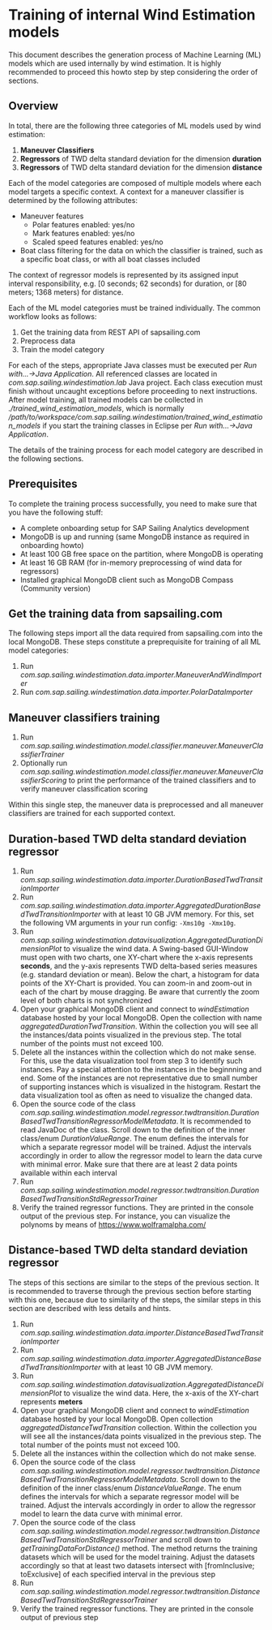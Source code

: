 # Training of internal Wind Estimation models

This document describes the generation process of Machine Learning (ML) models which are used internally by wind estimation. It is highly recommended to proceed this howto step by step considering the order of sections.

## Overview
In total, there are the following three categories of ML models used by wind estimation:
1. **Maneuver Classifiers**
2. **Regressors** of TWD delta standard deviation for the dimension **duration**
3. **Regressors** of TWD delta standard deviation for the dimension **distance**

Each of the model categories are composed of multiple models where each model targets a specific context. A context for a maneuver classifier is determined by the following attributes:
* Maneuver features
	* Polar features enabled: yes/no
	* Mark features enabled: yes/no
	* Scaled speed features enabled: yes/no
* Boat class filtering for the data on which the classifier is trained, such as a specific boat class, or with all boat classes included

The context of regressor models is represented by its assigned input interval responsibility, e.g. [0 seconds; 62 seconds) for duration, or [80 meters; 1368 meters) for distance.

Each of the ML model categories must be trained individually. The common workflow looks as follows:
1. Get the training data from REST API of sapsailing.com
2. Preprocess data
3. Train the model category

For each of the steps, appropriate Java classes must be executed per *Run with...->Java Application*. All referenced classes are located in *com.sap.sailing.windestimation.lab* Java project. Each class execution must finish without uncaught exceptions before proceeding to next instructions. After model training, all trained models can be collected in *./trained_wind_estimation_models*, which is normally */path/to/workspace/com.sap.sailing.windestimation/trained_wind_estimation_models* if you start the training classes in Eclipse per *Run with...->Java Application*.

The details of the training process for each model category are described in the following sections.

## Prerequisites
To complete the training process successfully, you need to make sure that you have the following stuff:
* A complete onboarding setup for SAP Sailing Analytics development
* MongoDB is up and running (same MongoDB instance as required in onboarding howto)
* At least 100 GB free space on the partition, where MongoDB is operating
* At least 16 GB RAM (for in-memory preprocessing of wind data for regressors)
* Installed graphical MongoDB client such as MongoDB Compass (Community version)

## Get the training data from sapsailing.com
The following steps import all the data required from sapsailing.com into the local MongoDB. These steps constitute a preprequisite for training of all ML model categories:
1. Run *com.sap.sailing.windestimation.data.importer.ManeuverAndWindImporter*
2. Run *com.sap.sailing.windestimation.data.importer.PolarDataImporter*

## Maneuver classifiers training
1. Run *com.sap.sailing.windestimation.model.classifier.maneuver.ManeuverClassifierTrainer*
2. Optionally run *com.sap.sailing.windestimation.model.classifier.maneuver.ManeuverClassifierScoring* to print the performance of the trained classifiers and to verify maneuver classification scoring

Within this single step, the maneuver data is preprocessed and all maneuver classifiers are trained for each supported context.

## Duration-based TWD delta standard deviation regressor

1. Run *com.sap.sailing.windestimation.data.importer.DurationBasedTwdTransitionImporter*
2. Run *com.sap.sailing.windestimation.data.importer.AggregatedDurationBasedTwdTransitionImporter* with at least 10 GB JVM memory. For this, set the following VM arguments in your run config: ``-Xms10g -Xmx10g``.
3. Run *com.sap.sailing.windestimation.datavisualization.AggregatedDurationDimensionPlot* to visualize the wind data. A Swing-based GUI-Window must open with two charts, one XY-chart where the x-axis represents **seconds**, and the y-axis represents TWD delta-based series measures (e.g. standard deviation or mean). Below the chart, a histogram for data points of the XY-Chart is provided. You can zoom-in and zoom-out in each of the chart by mouse dragging. Be aware that currently the zoom level of both charts is not synchronized
4. Open your graphical MongoDB client and connect to *windEstimation* database hosted by your local MongoDB. Open the collection with name *aggregatedDurationTwdTransition*. Within the collection you will see all the instances/data points visualized in the previous step. The total number of the points must not exceed 100.
5. Delete all the instances within the collection which do not make sense. For this, use the data visualization tool from step 3 to identify such instances. Pay a special attention to the instances in the beginnning and end. Some of the instances are not representative due to small number of supporting instances which is visualized in the histogram. Restart the data visualization tool as often as need to visualize the changed data.
6. Open the source code of the class *com.sap.sailing.windestimation.model.regressor.twdtransition.DurationBasedTwdTransitionRegressorModelMetadata*. It is recommended to read JavaDoc of the class. Scroll down to the definition of the inner class/enum *DurationValueRange*. The enum defines the intervals for which a separate regressor model will be trained. Adjust the intervals accordingly in order to allow the regressor model to learn the data curve with minimal error. Make sure that there are at least 2 data points available within each interval
7. Run *com.sap.sailing.windestimation.model.regressor.twdtransition.DurationBasedTwdTransitionStdRegressorTrainer*
8. Verify the trained regressor functions. They are printed in the console output of the previous step. For instance, you can visualize the polynoms by means of https://www.wolframalpha.com/

## Distance-based TWD delta standard deviation regressor

The steps of this sections are similar to the steps of the previous section. It is recommended to traverse through the previous section before starting with this one, because due to similarity of the steps, the similar steps in this section are described with less details and hints.

1. Run *com.sap.sailing.windestimation.data.importer.DistanceBasedTwdTransitionImporter*
2. Run *com.sap.sailing.windestimation.data.importer.AggregatedDistanceBasedTwdTransitionImporter* with at least 10 GB JVM memory.
3. Run *com.sap.sailing.windestimation.datavisualization.AggregatedDistanceDimensionPlot* to visualize the wind data. Here, the x-axis of the XY-chart represents **meters**
4. Open your graphical MongoDB client and connect to *windEstimation* database hosted by your local MongoDB. Open collection *aggregatedDistanceTwdTransition* collection. Within the collection you will see all the instances/data points visualized in the previous step. The total number of the points must not exceed 100.
5. Delete all the instances within the collection which do not make sense.
6. Open the source code of the class *com.sap.sailing.windestimation.model.regressor.twdtransition.DistanceBasedTwdTransitionRegressorModelMetadata*. Scroll down to the definition of the inner class/enum *DistanceValueRange*. The enum defines the intervals for which a separate regressor model will be trained. Adjust the intervals accordingly in order to allow the regressor model to learn the data curve with minimal error.
7. Open the source code of the class *com.sap.sailing.windestimation.model.regressor.twdtransition.DistanceBasedTwdTransitionStdRegressorTrainer* and scroll down to *getTrainingDataForDistance()* method. The method returns the training datasets which will be used for the model training. Adjust the datasets accordingly so that at least two datasets intersect with [fromInclusive; toExclusive] of each specified interval in the previous step
7. Run *com.sap.sailing.windestimation.model.regressor.twdtransition.DistanceBasedTwdTransitionStdRegressorTrainer*
8. Verify the trained regressor functions. They are printed in the console output of previous step